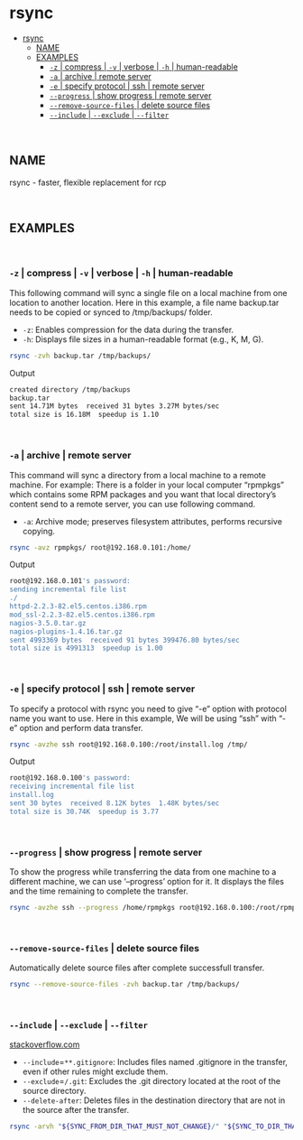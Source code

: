 # rsync

- [rsync](#rsync)
  - [NAME](#name)
  - [EXAMPLES](#examples)
    - [`-z` | compress | `-v` | verbose | `-h` | human-readable](#-z--compress---v--verbose---h--human-readable)
    - [`-a` | archive | remote server](#-a--archive--remote-server)
    - [`-e` | specify protocol | ssh | remote server](#-e--specify-protocol--ssh--remote-server)
    - [`--progress` | show progress | remote server](#--progress--show-progress--remote-server)
    - [`--remove-source-files` | delete source files](#--remove-source-files--delete-source-files)
    - [`--include` | `--exclude` | `--filter`](#--include----exclude----filter)

<br>

## NAME

rsync - faster, flexible replacement for rcp

<br>

## EXAMPLES

<br>

### `-z` | compress | `-v` | verbose | `-h` | human-readable

This following command will sync a single file on a local machine from one location to another location. Here in this example, a file name backup.tar needs to be copied or synced to /tmp/backups/ folder.

- `-z`: Enables compression for the data during the transfer.
- `-h`: Displays file sizes in a human-readable format (e.g., K, M, G).

```bash
rsync -zvh backup.tar /tmp/backups/
```

Output

```bash
created directory /tmp/backups
backup.tar
sent 14.71M bytes  received 31 bytes 3.27M bytes/sec
total size is 16.18M  speedup is 1.10
```

<br>

### `-a` | archive | remote server

This command will sync a directory from a local machine to a remote machine. For example: There is a folder in your local computer “rpmpkgs” which contains some RPM packages and you want that local directory’s content send to a remote server, you can use following command.

- `-a`: Archive mode; preserves filesystem attributes, performs recursive copying.

```bash
rsync -avz rpmpkgs/ root@192.168.0.101:/home/
```

Output

```bash
root@192.168.0.101's password:
sending incremental file list
./
httpd-2.2.3-82.el5.centos.i386.rpm
mod_ssl-2.2.3-82.el5.centos.i386.rpm
nagios-3.5.0.tar.gz
nagios-plugins-1.4.16.tar.gz
sent 4993369 bytes  received 91 bytes 399476.80 bytes/sec
total size is 4991313  speedup is 1.00
```

<br>

### `-e` | specify protocol | ssh | remote server

To specify a protocol with rsync you need to give “-e” option with protocol name you want to use. Here in this example, We will be using “ssh” with “-e” option and perform data transfer.

```bash
rsync -avzhe ssh root@192.168.0.100:/root/install.log /tmp/
```

Output

```bash
root@192.168.0.100's password:
receiving incremental file list
install.log
sent 30 bytes  received 8.12K bytes  1.48K bytes/sec
total size is 30.74K  speedup is 3.77
```

<br>

### `--progress` | show progress | remote server

To show the progress while transferring the data from one machine to a different machine, we can use ‘–progress’ option for it. It displays the files and the time remaining to complete the transfer.

```bash
rsync -avzhe ssh --progress /home/rpmpkgs root@192.168.0.100:/root/rpmpkgs
```

<br>

### `--remove-source-files` | delete source files

Automatically delete source files after complete successfull transfer.

```bash
rsync --remove-source-files -zvh backup.tar /tmp/backups/
```

<br>

### `--include` | `--exclude` | `--filter`

[stackoverflow.com](https://stackoverflow.com/questions/13713101/rsync-exclude-according-to-gitignore-hgignore-svnignore-like-filter-c)

- `--include`=`**.gitignore`: Includes files named .gitignore in the transfer, even if other rules might exclude them.
- `--exclude`=`/.git`: Excludes the .git directory located at the root of the source directory.
- `--delete-after`: Deletes files in the destination directory that are not in the source after the transfer.

```bash
rsync -arvh "${SYNC_FROM_DIR_THAT_MUST_NOT_CHANGE}/" "${SYNC_TO_DIR_THAT_WILL_CHANGE}/" --include='**.gitignore' --exclude='/.git' --filter=':- .gitignore' --delete-after
```
